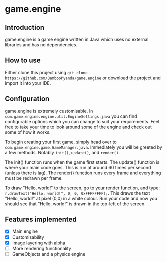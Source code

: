 # game.engine

## Introduction

game.engine is a game engine written in Java which uses no external libraries and has no dependencies. 

## How to use

Either clone this project using `git clone https://github.com/BambooPyanda/game.engine` or download the project and import it into your IDE.

## Configuration

game.engine is extremely customisable. In `com.game.engine.engine.util.EngineSettings.java` you can find configurable options which you can change to suit your requirements. Feel free to take your time to look around some of the engine and check out some of how it works.

To begin creating your first game, simply head over to `com.game.engine.game.GameManager.java`. Immediately you will be greeted by a few methods. Notably `init()`, `update()`, and `render()`.

The init() function runs when the game first starts. 
The update() function is where your main code goes. This is run at around 60 times per second (unless there is lag). 
The render() function runs every frame and everything must be redrawn per frame.

To draw "Hello, world!" to the screen, go to your render function, and type: `r.drawText("Hello, world!", 0, 0, 0xFFFFFFFF);`. This draws the text "Hello, world!" at pixel (0,0) in a white colour. Run your code and now you should see that "Hello, world!" is drawn in the top-left of the screen.

## Features implemented
 - [x] Main engine
 - [x] Customisability
 - [x] Image layering with alpha
 - [ ] More rendering functionality
 - [ ] GameObjects and a physics engine

